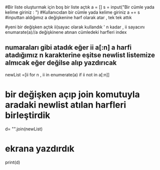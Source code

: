 #Bir liste oluşturmak için boş bir liste açtık
a = []
s = input("Bir cümle yada kelime giriniz : ")
#Kullanıcıdan bir cümle yada kelime giriniz
a += s
#inputtan aldığımız a değişkenine harf olarak atar , tek tek attık 

#yeni bir değişken açtık ii(sayac olarak kullandık ' n kadar , ii sayacını enumarate(a)//a değişkinene atınan cümledeki harfleri index
## numaraları gibi atadık eğer ii a[:n] a harfi atadığımız n karakterine eşitse newlist listemize almıcak eğer değilse alıp yazdırıcak
newList =[ii for n , ii in enumerate(a) if ii not in a[:n]]

# bir değişken açıp join komutuyla aradaki newlist atılan harfleri birleştirdik
d= "".join(newList)
# ekrana yazdırdık
print(d)
